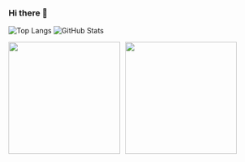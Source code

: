 ### Hi there 👋


![Top Langs](https://github-readme-stats.vercel.app/api/top-langs/?username=jamesnyakush&hide=html&layout=compact&height=220)
![GitHub Stats](https://github-readme-stats.vercel.app/api?username=jamesnyakush&show_icons=true&count_private=true&hide=contribs&line_height=25&height=215)


<div style="display: flex; gap: 10px;">
  <img src="https://github-readme-stats.vercel.app/api/top-langs/?username=jamesnyakush&hide=html&layout=compact&height=220" style="height: 220px;" />
  <img src="https://github-readme-stats.vercel.app/api?username=jamesnyakush&show_icons=true&count_private=true&hide=contribs&line_height=24&height=220" style="height: 220px;" />
</div>

